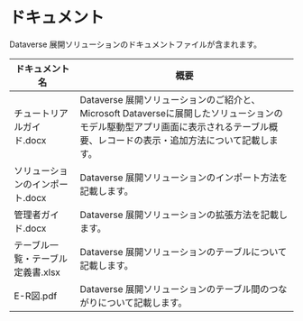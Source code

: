 # ドキュメント
Dataverse 展開ソリューションのドキュメントファイルが含まれます。

| ドキュメント名  | 概要 |
| ------------- | ------------- |
| チュートリアルガイド.docx  | Dataverse 展開ソリューションのご紹介と、Microsoft Dataverseに展開したソリューションのモデル駆動型アプリ画面に表示されるテーブル概要、レコードの表示・追加方法について記載します。 |
| ソリューションのインポート.docx  | Dataverse 展開ソリューションのインポート方法を記載します。  |
| 管理者ガイド.docx  | Dataverse 展開ソリューションの拡張方法を記載します。  |
| テーブル一覧・テーブル定義書.xlsx  | Dataverse 展開ソリューションのテーブルについて記載します。  |
| E-R図.pdf  | Dataverse 展開ソリューションのテーブル間のつながりについて記載します。  |
